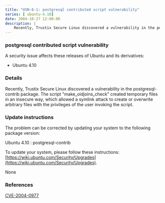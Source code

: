 ```yaml
---
title: "USN-6-1: postgresql contributed script vulnerability"
series: [ ubuntu-4.10]
date: 2004-10-27 12:00:00
description: |
    Recently, Trustix Secure Linux discovered a vulnerability in the postgresql-contrib package. The script &quot;make_oidjoins_check&quot; created temporary files in an insecure way, which allowed a symlink attack to create or overwrite arbitrary files with the privileges of the user invoking the script.
--- 
```

 
 


### postgresql contributed script vulnerability

A security issue affects these releases of Ubuntu and its derivatives:

* Ubuntu 4.10

### Details

Recently, Trustix Secure Linux discovered a vulnerability in the postgresql-contrib package. The script &quot;make_oidjoins_check&quot; created temporary files in an insecure way, which allowed a symlink attack to create or overwrite arbitrary files with the privileges of the user invoking the script.

### Update instructions

The problem can be corrected by updating your system to the following package version:

Ubuntu 4.10
 : postgresql-contrib 

To update your system, please follow these instructions: [https://wiki.ubuntu.com/Security/Upgrades](https://wiki.ubuntu.com/Security/Upgrades).

None

### References

 
 [CVE-2004-0977](http://people.ubuntu.com/~ubuntu-security/cve/CVE-2004-0977)
 

